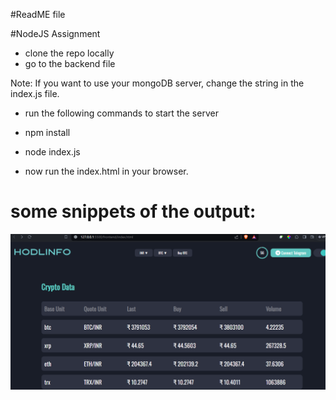 #ReadME file

#NodeJS Assignment
- clone the repo locally
- go to the backend file

 Note: If you want to use your mongoDB server, change the string in the index.js file.

- run the following commands to start the server
 - npm install
 - node index.js

- now run the index.html in your browser.

 # some snippets of the output:

 ![Image](frontend/images/image.png)
